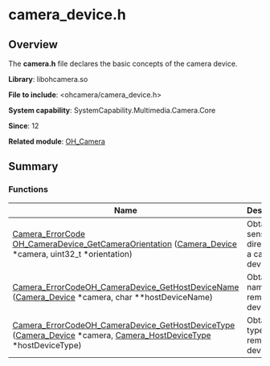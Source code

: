 # camera_device.h


## Overview

The **camera.h** file declares the basic concepts of the camera device.

**Library**: libohcamera.so

**File to include**: &lt;ohcamera/camera_device.h&gt;

**System capability**: SystemCapability.Multimedia.Camera.Core

**Since**: 12

**Related module**: [OH_Camera](_o_h___camera.md)


## Summary


### Functions

| Name| Description| 
| -------- | -------- |
| [Camera_ErrorCode](_o_h___camera.md#camera_errorcode) [OH_CameraDevice_GetCameraOrientation](_o_h___camera.md#oh_cameradevice_getcameraorientation) ([Camera_Device](_camera___device.md) \*camera, uint32_t \*orientation) | Obtains the sensor direction of a camera device. | 
| [Camera_ErrorCode](_o_h___camera.md#camera_errorcode)[OH_CameraDevice_GetHostDeviceName](_o_h___camera.md#oh_cameradevice_gethostdevicename) ([Camera_Device](_camera___device.md) \*camera, char \*\*hostDeviceName) | Obtains the name of a remote device.| 
| [Camera_ErrorCode](_o_h___camera.md#camera_errorcode)[OH_CameraDevice_GetHostDeviceType](_o_h___camera.md#oh_cameradevice_gethostdevicetype) ([Camera_Device](_camera___device.md) \*camera, [Camera_HostDeviceType](_o_h___camera.md#camera_hostdevicetype) \*hostDeviceType) | Obtains the type of a remote device.| 
